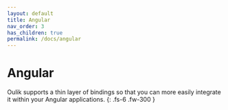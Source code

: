 ```yaml
---
layout: default
title: Angular
nav_order: 3
has_children: true
permalink: /docs/angular
---
```


# Angular

Oulik supports a thin layer of bindings so that you can more easily integrate it within your Angular applications.
{: .fs-6 .fw-300 }

